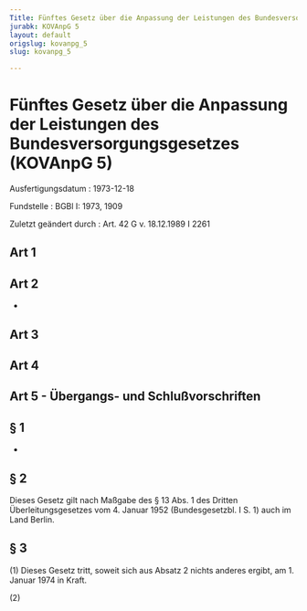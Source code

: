 ```yaml
---
Title: Fünftes Gesetz über die Anpassung der Leistungen des Bundesversorgungsgesetzes
jurabk: KOVAnpG 5
layout: default
origslug: kovanpg_5
slug: kovanpg_5

---
```


# Fünftes Gesetz über die Anpassung der Leistungen des Bundesversorgungsgesetzes (KOVAnpG 5)

Ausfertigungsdatum
:   1973-12-18

Fundstelle
:   BGBl I: 1973, 1909

Zuletzt geändert durch
:   Art. 42 G v. 18.12.1989 I 2261

## Art 1

## Art 2

-

## Art 3

## Art 4

## Art 5 - Übergangs- und Schlußvorschriften

## § 1

-

## § 2

Dieses Gesetz gilt nach Maßgabe des § 13 Abs. 1 des Dritten
Überleitungsgesetzes vom 4. Januar 1952 (Bundesgesetzbl. I S. 1) auch
im Land Berlin.

## § 3

(1) Dieses Gesetz tritt, soweit sich aus Absatz 2 nichts anderes
ergibt, am 1. Januar 1974 in Kraft.

(2)


